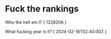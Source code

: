 # Fuck the rankings

Who the hell am I?
{ 1228206 }

What fucking year is it?
[ 2024-02-18T02:40:00Z ]
